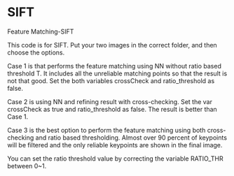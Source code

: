 # SIFT
Feature Matching-SIFT

This code is for SIFT. Put your two images in the correct folder, and then choose the options.

Case 1 is that performs the feature matching using NN without ratio based threshold T. It includes all the 
unreliable matching points so that the result is not that good. Set the both variables crossCheck and 
ratio_threshold as false.

Case 2 is using NN and refining result with cross-checking. Set the var crossCheck as true and ratio_threshold
as false. The result is better than Case 1.

Case 3 is the best option to perform the feature matching using both cross-checking and ratio based thresholding. 
Almost over 90 percent of keypoints will be filtered and the only reliable keypoints are shown in the final image. 

You can set the ratio threshold value by correcting the variable RATIO_THR between 0~1. 
